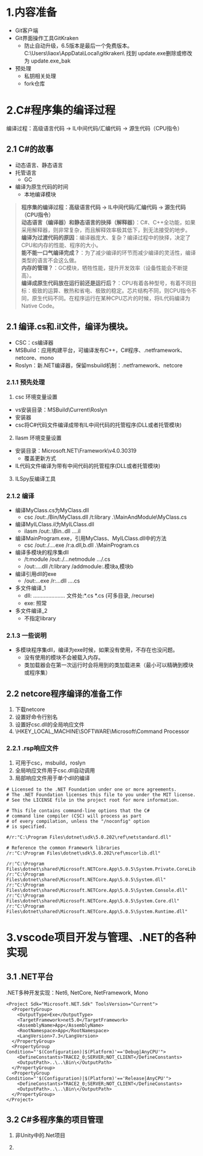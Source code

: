 # 1.内容准备
- Git客户端
- Git界面操作工具GitKraken
  - 防止自动升级，6.5版本是最后一个免费版本。C:\Users\liaox\AppData\Local\gitkraken\ 找到 update.exe删除或修改为 update.exe_bak
- 预处理
  - 私钥相关处理
  - fork仓库

# 2.C#程序集的编译过程
编译过程：高级语言代码 -> IL中间代码/汇编代码 -> 源生代码（CPU指令）

## 2.1 C#的故事
- 动态语言、静态语言
- 托管语言
  - GC
- 编译为原生代码的时间
  - 本地编译模块
>**程序集的编译过程：高级语言代码 -> IL中间代码/汇编代码 -> 源生代码（CPU指令）**  
**动态语言（编译器）和静态语言的抉择（解释器）**：C#、C++全功能，如果采用解释器，则非常复杂，而且解释效率极其低下，到无法接受的地步。  
**编译为过渡代码的原因**：编译器庞大、复杂？编译过程中的抉择，决定了CPU和内存的性能、程序的大小。  
**能不能一口气编译完成？**：为了减少编译的环节而减少编译的灵活性，编译类型的语言不会这么做。  
**内存的管理？**：GC模块，牺牲性能，提升开发效率（设备性能会不断提高）。  
**编译成原生代码放在运行前还是运行后？**：CPU有着各种型号，有着不同目标：极致的运算、散热和省电、极致的稳定。芯片结构不同，则CPU指令不同，原生代码不同。在程序运行在某种CPU芯片的时候，将IL代码编译为Native Code。

## 2.1 编译.cs和.il文件，编译为模块。
- CSC：cs编译器
- MSBuild：应用构建平台，可编译发布C++，C#程序、.netframework、netcore、mono
- Roslyn：新.NET编译器，保留msbuild机制：.netframework、netcore

### 2.1.1 预先处理
1. csc 环境变量设置
  - vs安装目录：MSBuild\Current\Roslyn
  - 安装器
  - csc将C#代码文件编译成带有IL中间代码的托管程序(DLL或者托管模块)
2. llasm 环境变量设置
  - 安装目录：Microsoft.NET\Framework\v4.0.30319
    - 覆盖更新方式
  - IL代码文件编译为带有中间代码的托管程序(DLL或者托管模块)

3. ILSpy反编译工具

### 2.1.2 编译
- 编译MyClass.cs为MyClass.dll
  - csc /out:./Bin/MyClass.dll /t:library .\MainAndModule\MyClass.cs
- 编译MyILClass.il为MyILClass.dll
  - ilasm /out:.\Bin\..dll ....il
- 编译MainProgram.exe，引用MyClass、MyILClass.dll中的方法
  - csc /out:./....exe /r:a.dll,b.dll .\MainProgram.cs
- 编译多模块的程序集dll
  - /t:module /out:./...netmodule .../.cs
  - /out:....dll /t:library /addmodule:.模块a,模块b
- 编译引用dll的exe
  - /out:...exe /r:...dll .\...cs
- 多文件编译_1
  - dll: ..................... 文件处:*.cs *.cs (可多目录, /recurse)
  - exe: 照常
- 多文件编译_2
  - 不指定library

### 2.1.3 一些说明
- 多模块程序集dll，编译为exe时候，如果没有使用，不存在也没问题。
  - 没有使用的模块不会被载入内存。
  - 类加载器会在第一次运行时会将用到的类加载进来（最小可以精确到模块或程序集）

## 2.2 netcore程序编译的准备工作
1. 下载netcore
2. 设置好命令行别名
3. 设置好csc.dll的全局响应文件
4. \HKEY_LOCAL_MACHINE\SOFTWARE\Microsoft\Command Processor

### 2.2.1 .rsp响应文件
1. 可用于csc，msbuild，roslyn
2. 全局响应文件用于csc.dll自动调用
3. 局部响应文件用于单个dll的编译

``` csc.rsp
# Licensed to the .NET Foundation under one or more agreements.
# The .NET Foundation licenses this file to you under the MIT license.
# See the LICENSE file in the project root for more information.

# This file contains command-line options that the C#
# command line compiler (CSC) will process as part
# of every compilation, unless the "/noconfig" option
# is specified. 

#/r:"C:\Program Files\dotnet\sdk\5.0.202\ref\netstandard.dll"

# Reference the common Framework libraries
/r:"C:\Program Files\dotnet\sdk\5.0.202\ref\mscorlib.dll"

/r:"C:\Program Files\dotnet\shared\Microsoft.NETCore.App\5.0.5\System.Private.CoreLib.dll"
/r:"C:\Program Files\dotnet\shared\Microsoft.NETCore.App\5.0.5\System.dll"
/r:"C:\Program Files\dotnet\shared\Microsoft.NETCore.App\5.0.5\System.Console.dll"
/r:"C:\Program Files\dotnet\shared\Microsoft.NETCore.App\5.0.5\System.Core.dll"
/r:"C:\Program Files\dotnet\shared\Microsoft.NETCore.App\5.0.5\System.Runtime.dll"
```

# 3.vscode项目开发与管理、.NET的各种实现

## 3.1 .NET平台
.NET多种开发实现：Net6, NetCore, NetFramework, Mono

```
<Project Sdk="Microsoft.NET.Sdk" ToolsVersion="Current">
  <PropertyGroup>
    <OutputType>Exe</OutputType>
    <TargetFramework>net5.0</TargetFramework>
    <AssemblyName>App</AssemblyName>
    <RootNamespace>App</RootNamespace>
    <LangVersion>7.3</LangVersion>
  </PropertyGroup>
  <PropertyGroup Condition="'$(Configuration)|$(Platform)'=='Debug|AnyCPU'">
    <DefineConstants>TRACE2_0;SERVER;NOT_CLIENT</DefineConstants>
    <OutputPath>..\..\Bin\</OutputPath>
  </PropertyGroup>
  <PropertyGroup Condition="'$(Configuration)|$(Platform)'=='Release|AnyCPU'">
    <DefineConstants>TRACE2_0;SERVER;NOT_CLIENT</DefineConstants>
    <OutputPath>..\..\Bin\</OutputPath>
  </PropertyGroup>
</Project>
```

## 3.2 C#多程序集的项目管理
1. 非Unity中的.Net项目

2.